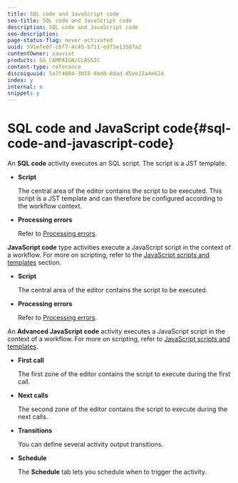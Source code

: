 ```yaml
---
title: SQL code and JavaScript code
seo-title: SQL code and JavaScript code
description: SQL code and JavaScript code
seo-description: 
page-status-flag: never-activated
uuid: 591efe07-cbf7-4c45-b711-ed75e13587a2
contentOwner: sauviat
products: SG_CAMPAIGN/CLASSIC
content-type: reference
discoiquuid: 5a7f4004-3b55-4bd0-8dad-d5ee22a4e624
index: y
internal: n
snippet: y
---
```


# SQL code and JavaScript code{#sql-code-and-javascript-code}

An **SQL code** activity executes an SQL script. The script is a JST template.

* **Script**

  The central area of the editor contains the script to be executed. This script is a JST template and can therefore be configured according to the workflow context.

* **Processing errors**

  Refer to [Processing errors](../../workflow/using/sql-code-and-javascript-code.md#processing-errors).

**JavaScript code** type activities execute a JavaScript script in the context of a workflow. For more on scripting, refer to the [JavaScript scripts and templates](../../workflow/using/javascript-scripts-and-templates.md) section.

* **Script**

  The central area of the editor contains the script to be executed.

* **Processing errors**

  Refer to [Processing errors](../../workflow/using/sql-code-and-javascript-code.md#processing-errors).

An **Advanced JavaScript code** activity executes a JavaScript script in the context of a workflow. For more on scripting, refer to [JavaScript scripts and templates](../../workflow/using/javascript-scripts-and-templates.md).

* **First call**

  The first zone of the editor contains the script to execute during the first call.

* **Next calls**

  The second zone of the editor contains the script to execute during the next calls.

* **Transitions**

  You can define several activity output transitions.

* **Schedule**

  The **Schedule** tab lets you schedule when to trigger the activity.

